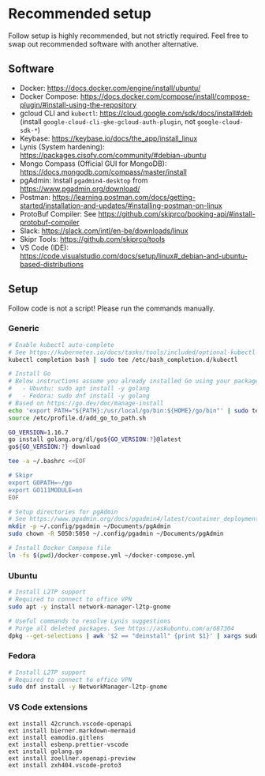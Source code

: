 # Recommended setup

Follow setup is highly recommended, but not strictly required.
Feel free to swap out recommended software with another alternative.

## Software

- Docker: https://docs.docker.com/engine/install/ubuntu/
- Docker Compose: https://docs.docker.com/compose/install/compose-plugin/#install-using-the-repository
- gcloud CLI and `kubectl`: https://cloud.google.com/sdk/docs/install#deb (install `google-cloud-cli-gke-gcloud-auth-plugin`, not `google-cloud-sdk-*`)
- Keybase: https://keybase.io/docs/the_app/install_linux
- Lynis (System hardening): https://packages.cisofy.com/community/#debian-ubuntu
- Mongo Compass (Official GUI for MongoDB): https://docs.mongodb.com/compass/master/install
- pgAdmin: Install `pgadmin4-desktop` from https://www.pgadmin.org/download/
- Postman: https://learning.postman.com/docs/getting-started/installation-and-updates/#installing-postman-on-linux
- ProtoBuf Compiler: See https://github.com/skiprco/booking-api/#install-protobuf-compiler
- Slack: https://slack.com/intl/en-be/downloads/linux
- Skipr Tools: https://github.com/skiprco/tools
- VS Code (IDE): https://code.visualstudio.com/docs/setup/linux#_debian-and-ubuntu-based-distributions

## Setup

Follow code is not a script! Please run the commands manually.

### Generic

```bash
# Enable kubectl auto-complete
# See https://kubernetes.io/docs/tasks/tools/included/optional-kubectl-configs-bash-linux/#enable-kubectl-autocompletion
kubectl completion bash | sudo tee /etc/bash_completion.d/kubectl

# Install Go
# Below instructions assume you already installed Go using your package manager:
#   - Ubuntu: sudo apt install -y golang
#   - Fedora: sudo dnf install -y golang
# Based on https://go.dev/doc/manage-install
echo 'export PATH="${PATH}:/usr/local/go/bin:${HOME}/go/bin"' | sudo tee /etc/profile.d/add_go_to_path.sh
source /etc/profile.d/add_go_to_path.sh

GO_VERSION=1.16.7
go install golang.org/dl/go${GO_VERSION:?}@latest
go${GO_VERSION:?} download

tee -a ~/.bashrc <<EOF

# Skipr
export GOPATH=~/go
export GO111MODULE=on
EOF

# Setup directories for pgAdmin
# See https://www.pgadmin.org/docs/pgadmin4/latest/container_deployment.html#mapped-files-and-directories
mkdir -p ~/.config/pgadmin ~/Documents/pgAdmin
sudo chown -R 5050:5050 ~/.config/pgadmin ~/Documents/pgAdmin

# Install Docker Compose file
ln -fs $(pwd)/docker-compose.yml ~/docker-compose.yml
```

### Ubuntu

```bash
# Install L2TP support
# Required to connect to office VPN
sudo apt -y install network-manager-l2tp-gnome

# Useful commands to resolve Lynis suggestions
# Purge all deleted packages. See https://askubuntu.com/a/687304
dpkg --get-selections | awk '$2 == "deinstall" {print $1}' | xargs sudo apt-get purge --dry-run
```

### Fedora

```bash
# Install L2TP support
# Required to connect to office VPN
sudo dnf install -y NetworkManager-l2tp-gnome
```

### VS Code extensions

```
ext install 42crunch.vscode-openapi
ext install bierner.markdown-mermaid
ext install eamodio.gitlens
ext install esbenp.prettier-vscode
ext install golang.go
ext install zoellner.openapi-preview
ext install zxh404.vscode-proto3
```
